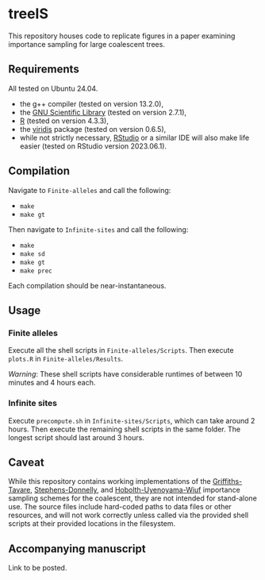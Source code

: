 # treeIS
This repository houses code to replicate figures in a paper examining importance sampling for large coalescent trees.

## Requirements

All tested on Ubuntu 24.04.

- the g++ compiler (tested on version 13.2.0),
- the [GNU Scientific Library](https://www.gnu.org/software/gsl/) (tested on version 2.7.1),
- [R](https://www.r-project.org/) (tested on version 4.3.3),
- the [viridis](https://cran.r-project.org/web/packages/viridis/index.html) package (tested on version 0.6.5),
- while not strictly necessary, [RStudio](https://posit.co/) or a similar IDE will also make life easier
  (tested on RStudio version 2023.06.1).

## Compilation

Navigate to `Finite-alleles` and call the following:

- `make`
- `make gt`

Then navigate to `Infinite-sites` and call the following:

- `make`
- `make sd`
- `make gt`
- `make prec`

Each compilation should be near-instantaneous.

## Usage

### Finite alleles

Execute all the shell scripts in `Finite-alleles/Scripts`.
Then execute `plots.R` in `Finite-alleles/Results`.

*Warning*: These shell scripts have considerable runtimes of between 10 minutes and 4 hours each.

### Infinite sites

Execute `precompute.sh` in `Infinite-sites/Scripts`, which can take around 2 hours.
Then execute the remaining shell scripts in the same folder.
The longest script should last around 3 hours.

## Caveat

While this repository contains working implementations of the [Griffiths-Tavare](https://doi.org/10.1006/tpbi.1994.1023), [Stephens-Donnelly](https://doi.org/10.1111/1467-9868.00254), and [Hobolth-Uyenoyama-Wiuf](https://doi.org/10.2202/1544-6115.1400) importance sampling schemes for the coalescent, they are not intended for stand-alone use.
The source files include hard-coded paths to data files or other resources, and will not work correctly unless called via the provided shell scripts at their provided locations in the filesystem.

## Accompanying manuscript

Link to be posted.
